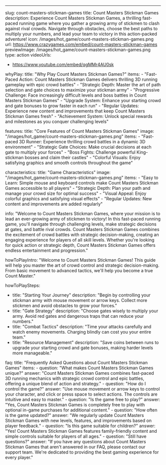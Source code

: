 ---
slug: count-masters-stickman-games
title: Count Masters Stickman Games
description: Experience Count Masters Stickman Games, a thrilling fast-paced running game where you gather a growing army of stickmen to clash against rival crowds. Navigate through obstacles, choose the best paths to multiply your numbers, and lead your team to victory in this action-packed adventure!
icon: /images/hot_game/count-masters-stickman-games.png
url: https://www.crazygames.com/embed/count-masters-stickman-games
previewImage: /images/hot_game/count-masters-stickman-games.png
type: action
videoUrls:
  - https://www.youtube.com/embed/qgMMr4AU0sk

whyPlay:
  title: "Why Play Count Masters Stickman Games?"
  items:
    - "Fast-Paced Action: Count Masters Stickman Games delivers thrilling 3D running gameplay with epic crowd battles"
    - "Strategic Depth: Master the art of path selection and gate choices to maximize your stickman army"
    - "Progressive Challenge: Face increasingly difficult levels and boss battles in Count Masters Stickman Games"
    - "Upgrade System: Enhance your starting crowd and gate bonuses to grow faster in each run"
    - "Regular Updates: Experience new content and improvements that keep Count Masters Stickman Games fresh"
    - "Achievement System: Unlock special rewards and milestones as you conquer challenging levels"

features:
  title: "Core Features of Count Masters Stickman Games"
  image: "/images/hot_game/count-masters-stickman-games.png"
  items:
    - "Fast-paced 3D Runner: Experience thrilling crowd battles in a dynamic 3D environment"
    - "Strategic Gate Choices: Make crucial decisions at each gate to multiply your forces"
    - "Boss Fights: Challenge powerful King-stickman bosses and claim their castles"
    - "Colorful Visuals: Enjoy satisfying graphics and smooth controls throughout the game"

characteristics:
  title: "Game Characteristics"
  image: "/images/hot_game/count-masters-stickman-games.png"
  items:
    - "Easy to Learn: Simple mouse and keyboard controls make Count Masters Stickman Games accessible to all players"
    - "Strategic Depth: Plan your path and manage your crowd size for optimal success"
    - "Visual Appeal: Enjoy colorful graphics and satisfying visual effects"
    - "Regular Updates: New content and improvements are added regularly"

info: "Welcome to Count Masters Stickman Games, where your mission is to lead an ever-growing army of stickmen to victory! In this fast-paced running game, you'll navigate through challenging levels, make strategic decisions at gates, and battle rival crowds. Count Masters Stickman Games combines the excitement of crowd battles with strategic decision-making, creating an engaging experience for players of all skill levels. Whether you're looking for quick action or strategic depth, Count Masters Stickman Games offers endless entertainment and progression."

howToPlayIntro: "Welcome to Count Masters Stickman Games! This guide will help you master the art of crowd control and strategic decision-making. From basic movement to advanced tactics, we'll help you become a true Count Master."

howToPlaySteps:
  - title: "Starting Your Journey"
    description: "Begin by controlling your stickman army with mouse movement or arrow keys. Collect more stickmen and avoid obstacles to grow your forces."
  - title: "Gate Strategy"
    description: "Choose gates wisely to multiply your army. Avoid red gates and dangerous traps that can reduce your numbers."
  - title: "Combat Tactics"
    description: "Time your attacks carefully and watch enemy movements. Charging blindly can cost you your entire team."
  - title: "Resource Management"
    description: "Save coins between runs to upgrade your starting crowd and gate bonuses, making harder levels more manageable."

faq:
  title: "Frequently Asked Questions about Count Masters Stickman Games"
  items:
    - question: "What makes Count Masters Stickman Games unique?"
      answer: "Count Masters Stickman Games combines fast-paced 3D running mechanics with strategic crowd control and epic battles, offering a unique blend of action and strategy."
    - question: "How do I control the game?"
      answer: "Use mouse movement or arrow keys to control your character, and click or press space to select actions. The controls are intuitive and easy to master."
    - question: "Is the game free to play?"
      answer: "Yes, Count Masters Stickman Games is completely free to play with optional in-game purchases for additional content."
    - question: "How often is the game updated?"
      answer: "We regularly update Count Masters Stickman Games with new levels, features, and improvements based on player feedback."
    - question: "Is this game suitable for children?"
      answer: "Yes! Count Masters Stickman Games features family-friendly content and simple controls suitable for players of all ages."
    - question: "Still have questions?"
      answer: "If you have any questions about Count Masters Stickman Games that aren't answered in our FAQ, please contact our support team. We're dedicated to providing the best gaming experience for every player." 